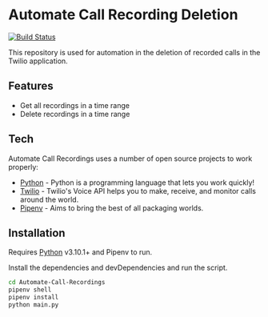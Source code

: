 # Automate Call Recording Deletion

[![Build Status](https://travis-ci.org/joemccann/dillinger.svg?branch=master)](https://travis-ci.org/joemccann/dillinger)

This repository is used for automation in the deletion of recorded calls in the Twilio application.

## Features

- Get all recordings in a time range
- Delete recordings in a time range

## Tech

Automate Call Recordings uses a number of open source projects to work properly:

- [Python] - Python is a programming language that lets you work quickly!
- [Twilio] - Twilio's Voice API helps you to make, receive, and monitor calls around the world.
- [Pipenv] - Aims to bring the best of all packaging worlds.

## Installation

Requires [Python] v3.10.1+ and Pipenv to run.

Install the dependencies and devDependencies and run the script.

```sh
cd Automate-Call-Recordings
pipenv shell
pipenv install
python main.py
```

[//]: # (These are reference links used in the body of this note and get stripped out when the markdown processor does its job. There is no need to format nicely because it shouldn't be seen. Thanks SO - http://stackoverflow.com/questions/4823468/store-comments-in-markdown-syntax)

   [Python]: <https://www.python.org/>
   [Twilio]: <https://www.twilio.com/docs/voice/api/recording#fetch-a-recording-media-file>
   [Pipenv]: <https://pipenv.pypa.io/en/latest/>
